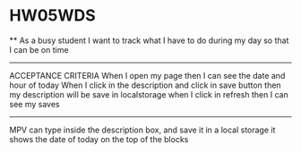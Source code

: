 # HW05WDS

** 
As a busy student
I want to track what I have to do during my day
so that I can be on time 

***
ACCEPTANCE CRITERIA
When I open my page 
then I can see the date and hour of today
When I click in the description and click in save button
then my description will be save in localstorage
when I click in refresh 
then I can see my saves

***
MPV
can type inside the description box, and save it in a local storage
it shows the date of today on the top of the blocks 